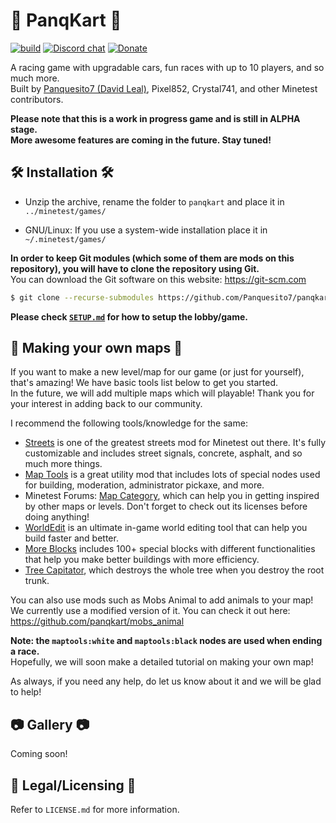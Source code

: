 # 🚗 PanqKart 🚗

[![build](https://github.com/Panquesito7/minetest-racing_game/actions/workflows/build.yml/badge.svg)](https://github.com/Panquesito7/minetest-racing_game/actions/)
[![Discord chat](https://img.shields.io/discord/984496578922442753.svg?logo=discord&colorB=5865F2)](https://discord.gg/HEweZuF3Vv)
[![Donate](https://liberapay.com/assets/widgets/donate.svg)](https://en.liberapay.com/Panquesito7/donate)

A racing game with upgradable cars, fun races with up to 10 players, and so much more.\
Built by [Panquesito7 (David Leal)](https://github.com/Panquesito7), Pixel852, Crystal741, and other Minetest contributors.

**Please note that this is a work in progress game and is still in ALPHA stage.**\
**More awesome features are coming in the future. Stay tuned!**

## 🛠 Installation 🛠

- Unzip the archive, rename the folder to `panqkart` and
place it in `../minetest/games/`

- GNU/Linux: If you use a system-wide installation place
    it in `~/.minetest/games/`

**In order to keep Git modules (which some of them are mods on this repository), you will have to clone the repository using Git.**\
You can download the Git software on this website: <https://git-scm.com>

```bash
$ git clone --recurse-submodules https://github.com/Panquesito7/panqkart
```

**Please check [`SETUP.md`](https://github.com/Panquesito7/panqkart/blob/main/SETUP.md) for how to setup the lobby/game.**

## 🏁 Making your own maps 🏁

If you want to make a new level/map for our game (or just for yourself), that's amazing! We have basic tools list below to get you started.\
In the future, we will add multiple maps which will playable! Thank you for your interest in adding back to our community.

I recommend the following tools/knowledge for the same:

- [Streets](https://github.com/minetest-mods/streets) is one of the greatest streets mod for Minetest out there. It's fully customizable and includes street signals, concrete, asphalt, and so much more things.
- [Map Tools](https://github.com/minetest-mods/maptools) is a great utility mod that includes lots of special nodes used for building, moderation, administrator pickaxe, and more.
- Minetest Forums: [Map Category](https://forum.minetest.net/viewforum.php?f=12), which can help you in getting inspired by other maps or levels. Don't forget to check out its licenses before doing anything!
- [WorldEdit](https://github.com/Uberi/Minetest-WorldEdit) is an ultimate in-game world editing tool that can help you build faster and better.
- [More Blocks](https://github.com/minetest-mods/moreblocks) includes 100+ special blocks with different functionalities that help you make better buildings with more efficiency.
- [Tree Capitator](https://content.minetest.net/packages/Hybrid%20Dog/treecapitator/), which destroys the whole tree when you destroy the root trunk.

You can also use mods such as Mobs Animal to add animals to your map!\
We currently use a modified version of it. You can check it out here: <https://github.com/panqkart/mobs_animal>

**Note: the `maptools:white` and `maptools:black` nodes are used when ending a race.**\
Hopefully, we will soon make a detailed tutorial on making your own map!

As always, if you need any help, do let us know about it and we will be glad to help!

## 📷 Gallery 📷

Coming soon!

## 📜 Legal/Licensing 📜

Refer to `LICENSE.md` for more information.
